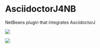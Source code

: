 AsciidoctorJ4NB
===============

NetBeans plugin that integrates AsciidoctorJ

<p><img src="https://blogs.oracle.com/geertjan/resource/asciidoctor-j-1.png" /> </p> 
<p></p>
<p><img src="https://blogs.oracle.com/geertjan/resource/asciidoctor-j-3.png" /> </p> 
